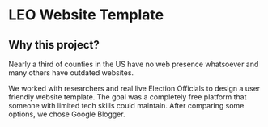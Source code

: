 # LEO Website Template

## Why this project?

Nearly a third of counties in the US have no web presence whatsoever and many others have outdated websites. 

We worked with researchers and real live Election Officials to design a user friendly website template. The goal was a completely free platform that someone with limited tech skills could maintain. After comparing some options, we chose Google Blogger. 

